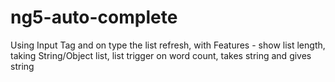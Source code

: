 # ng5-auto-complete
Using Input Tag and on type the list refresh, with Features - show list length, taking String/Object list, list trigger on word count, takes string and gives string
